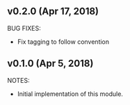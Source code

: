 ## v0.2.0 (Apr 17, 2018)

BUG FIXES:

* Fix tagging to follow convention

## v0.1.0 (Apr 5, 2018)

NOTES:
* Initial implementation of this module.
